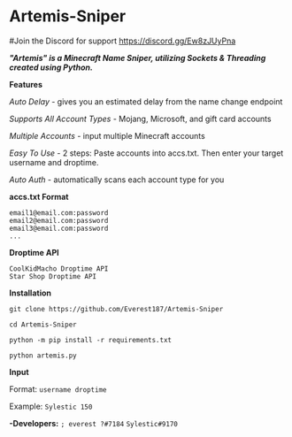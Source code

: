 # Artemis-Sniper

#Join the Discord for support https://discord.gg/Ew8zJUyPna

***"Artemis" is a Minecraft Name Sniper, utilizing Sockets &amp; Threading created using Python.***

**Features**

  *Auto Delay*
      - gives you an estimated delay from the name change endpoint
      
  *Supports All Account Types*
      - Mojang, Microsoft, and gift card accounts
      
  *Multiple Accounts*
      - input multiple Minecraft accounts
      
  *Easy To Use* 
      - 2 steps: Paste accounts into accs.txt. Then enter your target username and droptime.
      
  *Auto Auth* 
      - automatically scans each account type for you

**accs.txt Format**
```
email1@email.com:password
email2@email.com:password
email3@email.com:password
...
```

**Droptime API**
```
CoolKidMacho Droptime API
Star Shop Droptime API
```

**Installation**

`git clone https://github.com/Everest187/Artemis-Sniper`

`cd Artemis-Sniper`

`python -m pip install -r requirements.txt`

`python artemis.py`

**Input**

Format: `username droptime`

Example: `Sylestic 150`

**-Developers:** `; everest ?#7184` `Sylestic#9170`
